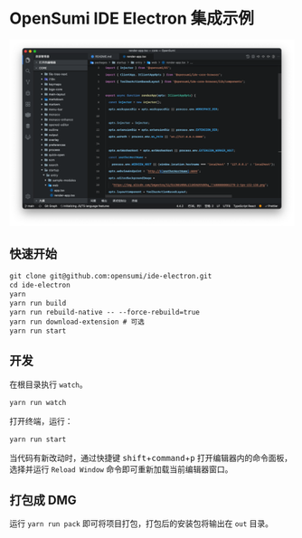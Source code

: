 # OpenSumi IDE Electron 集成示例

![OpenSumi Desktop](./snapshots/sumi-electron.png)

## 快速开始

```shell
git clone git@github.com:opensumi/ide-electron.git
cd ide-electron
yarn
yarn run build
yarn run rebuild-native -- --force-rebuild=true
yarn run download-extension # 可选
yarn run start
```

## 开发

在根目录执行 `watch`。

```bash
yarn run watch
```

打开终端，运行：

```bash
yarn run start
```

当代码有新改动时，通过快捷键 <kbd>shift</kbd>+<kbd>command</kbd>+<kbd>p</kbd> 打开编辑器内的命令面板，选择并运行 `Reload Window` 命令即可重新加载当前编辑器窗口。

## 打包成 DMG

运行 `yarn run pack` 即可将项目打包，打包后的安装包将输出在 `out` 目录。
